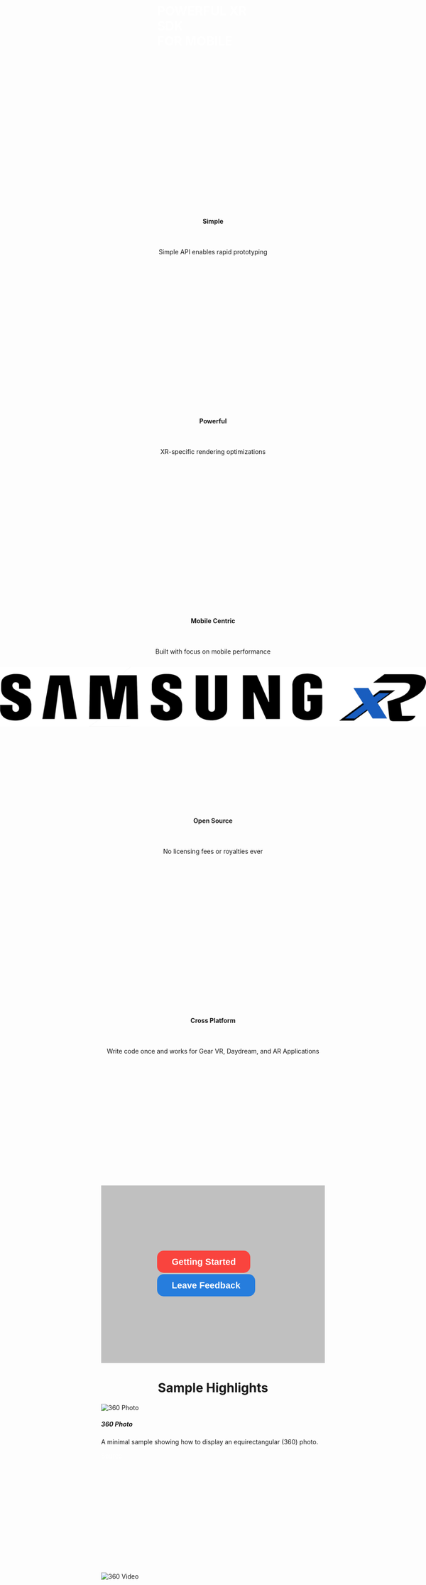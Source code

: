 <script defer src="https://use.fontawesome.com/releases/v5.0.8/js/all.js"></script>

<link rel="stylesheet" href="https://stackpath.bootstrapcdn.com/bootstrap/4.1.3/css/bootstrap.min.css" integrity="sha384-MCw98/SFnGE8fJT3GXwEOngsV7Zt27NXFoaoApmYm81iuXoPkFOJwJ8ERdknLPMO" crossorigin="anonymous">

<script src="https://code.jquery.com/jquery-3.3.1.slim.min.js" integrity="sha384-q8i/X+965DzO0rT7abK41JStQIAqVgRVzpbzo5smXKp4YfRvH+8abtTE1Pi6jizo" crossorigin="anonymous"></script>
<script src="https://cdnjs.cloudflare.com/ajax/libs/popper.js/1.14.3/umd/popper.min.js" integrity="sha384-ZMP7rVo3mIykV+2+9J3UJ46jBk0WLaUAdn689aCwoqbBJiSnjAK/l8WvCWPIPm49" crossorigin="anonymous"></script>
<script src="https://stackpath.bootstrapcdn.com/bootstrap/4.1.3/js/bootstrap.min.js" integrity="sha384-ChfqqxuZUCnJSK3+MXmPNIyE6ZbWh2IMqE241rYiqJxyMiZ6OW/JmZQ5stwEULTy" crossorigin="anonymous"></script>

<style>

.md-flex a {
    color: white;
}

.md-flex a:hover {
    text-decoration: none;
}

.md-nav a {
    color: black;
}

.md-nav a:hover {
    text-decoration: none;
}

.md-footer a {
    color: white;
}

.md-footer a:hover {
    text-decoration: none;
}

/* Tooltip container */
.tooltip {
    position: relative;
    display: inline-block;
}

/* Tooltip text */
.tooltip .tooltiptext {
    visibility: hidden;
    width: 200px;
    background-color: black;
    color: #fff;
    text-align: center;
    padding: 5px 0;
    border-radius: 6px;
 
    /* Position the tooltip text - see examples below! */
    position: absolute;
    z-index: 1;
    bottom: 110%;
    left: 50%; 
    margin-left: -100px; /* Use half of the width (120/2 = 60), to center the tooltip */
}

/* Show the tooltip text when you mouse over the tooltip container */
.tooltip:hover .tooltiptext {
    visibility: visible;
}

.centered {
    display: block;
    margin-right: auto;
    margin-left: auto;
    text-align:center;
}

.intro_item {
    float: left;
    width: 20%;
}

/*Clear fix*/
.group:after {
  content: "";
  display: table;
  clear: both;
}

/*Sections*/

.section {
    height: 400px;
}

.section h1 {
    color: #ffffff;
    font-weight: bold;
}

.item {
    padding-top: 30px;
    padding-bottom: 20px;
}

.center_parent {
  position: relative;
}

.center_child {
  position: absolute;
  top: 50%;
  left: 50%;
  transform: translate(-50%, -50%);
}

.brand_title {
  position: absolute;
  top: 80%;
  left: 50%;
  transform: translate(-50%, -50%);
}

.background_brand {
    background:url('images/gear-vr_phoneplus_new_vr_img.png');
    background-repeat: no-repeat;
    background-position: center;
    background-size: 300px 120px;
    position: relative;
}

.background_cta {
    background:url('images/gear_vr_cta.png');
    background-repeat: no-repeat;
    background-position: left;
    background-color: #c0c0c0;
    position: relative;   
}

.layer {
    background-color: rgba(0, 0, 0, 0.4);
    position: absolute;
    top: 0;
    left: 0;
    width: 100%;
    height: 100%;
}

.btn_red {
    display:inline-block;
    text-decoration:none;
    background-color:#f9443e;
    color:white;
    cursor:pointer;
    font-family:Helvetica,Arial,sans-serif;
    font-size:20px;
    line-height:50px;
    text-align:center;
    margin:0;
    height:50px;
    padding:0px 33px;
    border-radius:15px;
    max-width:100%;
    white-space:nowrap;
    overflow:hidden;
    text-overflow:ellipsis;
    font-weight:bold;
    -webkit-font-smoothing:antialiased;
    -moz-osx-font-smoothing:grayscale;
}

.btn_blue {
    display:inline-block;
    text-decoration:none;
    background-color:#267DDD;
    color:white;
    cursor:pointer;
    font-family:Helvetica,Arial,sans-serif;
    font-size:20px;
    line-height:50px;
    text-align:center;
    margin:0;
    height:50px;
    padding:0px 33px;
    border-radius:15px;
    max-width:100%;
    white-space:nowrap;
    overflow:hidden;
    text-overflow:ellipsis;
    font-weight:bold;
    -webkit-font-smoothing:antialiased;
    -moz-osx-font-smoothing:grayscale;
}

.sample_card {
    height: 380px;
}

/*Small devices (landscape phones, 576px and up)*/
@media (min-width: 576px) {
    
}

/*Medium devices (tablets, 768px and up)*/
@media (min-width: 768px) {
    .item {
        height: 400px;
        padding-top: 50px;
        padding-bottom: 0px;
    }

    .background_brand {
        background:url('images/gear-vr_phoneplus_new_vr_img.png');
        background-repeat: no-repeat;
        background-position: center;
        background-size: 740px 298px;
        position: relative;
    }

    .brand_title {
      position: absolute;
      top: 50%;
      left: 50%;
      transform: translate(-50%, -50%);
    }
}

/*Large devices (desktops, 992px and up)*/
@media (min-width: 992px) {
    
}

/*/Extra large devices (large desktops, 1200px and up)*/
@media (min-width: 1200px) {
    
}

</style>

<div class="container-fluid">
    <div class="row section">
        <div class="col">
            <img class="center_child" src="images/SXR_Logo_Blue_Text_Inline.png">
        </div>
      </div>
      <div class="row section">
        <div class="col center_parent background_brand">
            <div class="layer">
                <h1 class="brand_title">POWERFUL XR SDK <br>FOR MOBILE</h1>
            </div>
        </div>
      </div>
      <div class="row justify-content-center">
        <div class="col-12 col-lg-2">
            <div class="centered item">
                <h4>Simple</h4>
                <i class="fas fa-5x fa-child"></i>
                <br><br>
                <span>Simple API enables rapid prototyping</span>
            </div>
        </div>
        <div class="col-12 col-lg-2">
            <div class="centered item">
                <h4>Powerful</h4>
                <i class="fas fa-5x fa-shipping-fast"></i>
                <br><br>
                <span>XR-specific rendering optimizations</span>
            </div>
        </div>
        <div class="col-12 col-lg-2">
            <div class="centered item">
                <h4>Mobile Centric</h4>
                <i class="fab fa-5x fa-android"></i>
                <br><br>
                <span>Built with focus on mobile performance</span>
            </div>
        </div>
        <div class="col-12 col-lg-2">
            <div class="centered item">
                <h4>Open Source</h4>
                <i class="fab fa-5x fa-github"></i>
                <br><br>
                <span>No licensing fees or royalties ever</span>
            </div>
        </div>
        <div class="col-12 col-lg-2">
            <div class="centered item">
                <h4>Cross Platform</h4>
                <i class="fas fa-5x fa-cogs"></i>
                <br><br>
                <span>Write code once and works for Gear VR, Daydream, and AR Applications</span>
            </div>
        </div>
    </div>
    <div class="row">
        <div class="col section background_cta center_parent">
            <div class="center_child">
                <a class="button btn_red"  style="color: white;" href="getting_started">
                    Getting Started
                </a>
                <a class="typeform-share button btn_blue" style="color: white;" href="https://nitosan.typeform.com/to/fw9Ylx" data-mode="popup" style="" target="_blank">
                    Leave Feedback
                </a>
            </div>
        </div>
    </div>
    <div class="row" style="margin-top: 30px;">
        <div class="col-12 centered">
            <h1>Sample Highlights</h1>
        </div>
        <div class="col-12 col-lg-3">
            <div class="card mb-3 sample_card">
                <img class="card-img-top" src="/images/samples/img_1_360photo.png" alt="360 Photo">
                <div class="card-body">
                    <h5 class="card-title">360 Photo</h5>
                    <p class="card-text">A minimal sample showing how to display an equirectangular (360) photo.</p>
                </div>
                <div class="card-footer">
                    <a href="https://github.com/sxrsdk/sxrsdk-demos/tree/master/sxr-360photo" class="btn btn-primary" style="color:white;">Source</a>
                </div>
            </div>
        </div>
        <div class="col-12 col-lg-3" >
            <div class="card mb-3 sample_card">
                <img class="card-img-top" src="/images/samples/img_2_360video.png" alt="360 Video">
                <div class="card-body">
                    <h5 class="card-title">360 Video</h5>
                    <p class="card-text">A minimal sample showing how to display an equirectangular (360) video.</p>
                </div>
                <div class="card-footer">
                    <a href="https://github.com/sxrsdk/sxrsdk-demos/tree/master/sxr-360video" class="btn btn-primary" style="color:white;">Source</a>
                </div>
            </div>
        </div>
        <div class="col-12 col-lg-3">
            <div class="card mb-3 sample_card">
                <img class="card-img-top" src="/images/samples/img_3_3dcursor.png" alt="3D Cursor">
                <div class="card-body">
                    <h5 class="card-title">3D Cursor</h5>
                    <p class="card-text">A simplified version of the sxr-3dcursor sample that shows how to use the 3DCursor plugin.</p>
                </div>
                <div class="card-footer">
                    <a href="https://github.com/sxrsdk/sxrsdk-demos/tree/master/sxr-3dcursor" class="btn btn-primary" style="color:white;">Source</a>
                </div>
            </div>
        </div>
        <div class="col-12 col-lg-3">
            <div class="card mb-3 sample_card">
                <img class="card-img-top" src="/images/samples/img_4_accessibility.png" alt="Accessibility">
                <div class="card-body">
                    <h5 class="card-title">Accessibility</h5>
                    <p class="card-text">Shows how to use SXR's accessibility classes. For example: InvertedColors, TextToSpeech, and Zoom.</p>
                </div>
                <div class="card-footer">
                    <a href="https://github.com/sxrsdk/sxrsdk-demos/tree/master/sxr-accessibility" class="btn btn-primary" style="color:white;">Source</a>
                </div>
            </div>
        </div>
    </div>
    <div class="row">
        <div class="col-12 col-lg-3">
            <div class="card mb-3 sample_card">
                <img class="card-img-top" src="/images/samples/img_9_controller.png" alt="Controller">
                <div class="card-body">
                    <h5 class="card-title">Controller</h5>
                    <p class="card-text">A simple sample that demostrates how to use VR controller.</p>
                </div>
                <div class="card-footer">
                    <a href="https://github.com/sxrsdk/sxrsdk-demos/tree/master/sxr-controller" class="btn btn-primary" style="color:white;">Source</a>
                </div>
            </div>
        </div>
        <div class="col-12 col-lg-3">
            <div class="card mb-3 sample_card">
                <img class="card-img-top" src="/images/samples/img_32_solarsystem.png" alt="Controller">
                <div class="card-body">
                    <h5 class="card-title">Solar System</h5>
                    <p class="card-text">A sample that shows both heirarchy and animation.</p>
                </div>
                <div class="card-footer">
                    <a href="https://github.com/sxrsdk/sxrsdk-demos/tree/master/sxr-solarsystem" class="btn btn-primary" style="color:white;">Source</a>
                </div>
            </div>
        </div>
        <div class="col-12 col-lg-3">
            <div class="card mb-3 sample_card">
                <img class="card-img-top" src="/images/samples/img_15_immersepedia.png" alt="Immersivepedia">
                <div class="card-body">
                    <h5 class="card-title">Immersivepedia</h5>
                    <p class="card-text">A larger sample that shows a concept of an immersive virtual museum.</p>
                </div>
                <div class="card-footer">
                    <a href="https://github.com/sxrsdk/sxrsdk-demos/tree/master/sxr-immersivepedia" class="btn btn-primary" style="color:white;">Source</a>
                </div>
            </div>
        </div>
        <div class="col-12 col-lg-3">
            <div class="card mb-3 sample_card">
                <img class="card-img-top" src="/images/samples/img_16_javascript.png" alt="Javascript">
                <div class="card-body">
                    <h5 class="card-title">Javascript</h5>
                    <p class="card-text">A minimal example showing how an application can be written with Javascript.</p>
                </div>
                <div class="card-footer">
                    <a href="https://github.com/sxrsdk/sxrsdk-demos/tree/master/sxr-javascript" class="btn btn-primary" style="color:white;">Source</a>
                </div>
            </div>
        </div>
    </div>
</div>

<script> (function() { var qs,js,q,s,d=document, gi=d.getElementById, ce=d.createElement, gt=d.getElementsByTagName, id="typef_orm_share", b="https://embed.typeform.com/"; if(!gi.call(d,id)){ js=ce.call(d,"script"); js.id=id; js.src=b+"embed.js"; q=gt.call(d,"script")[0]; q.parentNode.insertBefore(js,q) } })() 
</script>
